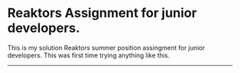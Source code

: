 # Reaktors Assignment for junior developers.


This is my solution Reaktors summer position assingment for junior developers. This was first time trying anything like this. 

---